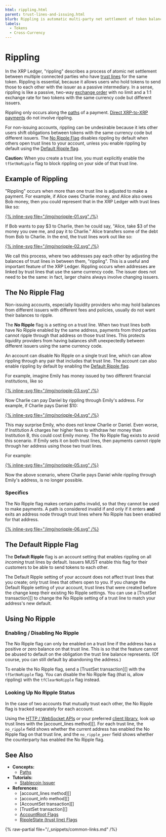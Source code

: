 ```yaml
---
html: rippling.html
parent: trust-lines-and-issuing.html
blurb: Rippling is automatic multi-party net settlement of token balances.
labels:
  - Tokens
  - Cross-Currency
---
```

# Rippling

In the XRP Ledger, "rippling" describes a process of atomic net settlement between multiple connected parties who have [trust lines](index.md) for the same token. Rippling is essential, because it allows users who hold tokens to send those to each other with the issuer as a passive intermediary. In a sense, rippling is like a passive, two-way [exchange order](../decentralized-exchange/offers.md) with no limit and a 1:1 exchange rate for two tokens with the same currency code but different issuers.

Rippling only occurs along the [paths](paths.md) of a payment. [Direct XRP-to-XRP payments](../../payment-types/direct-xrp-payments.md) do not involve rippling.

For non-issuing accounts, rippling can be undesirable because it lets other users shift obligations between tokens with the same currency code but different issuers. The [No Ripple Flag](#the-no-ripple-flag) disables rippling by default when others open trust lines to your account, unless you enable rippling by default using the [Default Ripple flag](#the-default-ripple-flag).

**Caution:** When you create a trust line, you must explicitly enable the `tfSetNoRipple` flag to block rippling on your side of that trust line.

## Example of Rippling

"Rippling" occurs when more than one trust line is adjusted to make a payment. For example, if Alice owes Charlie money, and Alice also owes Bob money, then you could represent that in the XRP Ledger with trust lines like so:

[{% inline-svg file="/img/noripple-01.svg" /%}](/img/noripple-01.svg "Charlie --($10)-- Alice -- ($20) -- Bob")

If Bob wants to pay $3 to Charlie, then he could say, "Alice, take $3 of the money you owe me, and pay it to Charlie." Alice transfers some of the debt from Bob to Charlie. In the end, the trust lines work out like so:

[{% inline-svg file="/img/noripple-02.svg" /%}](/img/noripple-02.svg "Charlie --($13)-- Alice --($17)-- Bob")

We call this process, where two addresses pay each other by adjusting the balances of trust lines in between them, "rippling". This is a useful and important feature of the XRP Ledger. Rippling occurs when addresses are linked by trust lines that use the same currency code. The issuer does not need to be the same: in fact, larger chains always involve changing issuers.

## The No Ripple Flag

Non-issuing accounts, especially liquidity providers who may hold balances from different issuers with different fees and policies, usually do not want their balances to ripple.

The **No Ripple** flag is a setting on a trust line. When two trust lines both have No Ripple enabled by the same address, payments from third parties cannot ripple through that address on those trust lines. This protects liquidity providers from having balances shift unexpectedly between different issuers using the same currency code.

An account can disable No Ripple on a single trust line, which can allow rippling through any pair that includes that trust line. The account can also enable rippling by default by enabling the [Default Ripple flag](#the-default-ripple-flag).

For example, imagine Emily has money issued by two different financial institutions, like so

[{% inline-svg file="/img/noripple-03.svg" /%}](/img/noripple-03.svg "Charlie --($10)-- Institution A --($1)-- Emily --($100)-- Institution B --($2)-- Daniel")

Now Charlie can pay Daniel by rippling through Emily's address. For example, if Charlie pays Daniel $10:

[{% inline-svg file="/img/noripple-04.svg" /%}](/img/noripple-04.svg "Charlie --($0)-- Institution A --($11)-- Emily --($90)-- Institution B --($12)-- Daniel")

This may surprise Emily, who does not know Charlie or Daniel. Even worse, if Institution A charges her higher fees to withdraw her money than Institution B, this could cost Emily money. The No Ripple flag exists to avoid this scenario. If Emily sets it on both trust lines, then payments cannot ripple through her address using those two trust lines.

For example:

[{% inline-svg file="/img/noripple-05.svg" /%}](/img/noripple-05.svg "Charlie --($10)-- Institution A --($1, No Ripple)-- Emily --($100, No Ripple)-- Institution B --($2)-- Daniel")

Now the above scenario, where Charlie pays Daniel while rippling through Emily's address, is no longer possible.

### Specifics

The No Ripple flag makes certain paths invalid, so that they cannot be used to make payments. A path is considered invalid if and only if it enters **and** exits an address node through trust lines where No Ripple has been enabled for that address.

[{% inline-svg file="/img/noripple-06.svg" /%}](/img/noripple-06.svg "Diagram demonstrating that No Ripple has to be set on both trust lines by the same address to do anything")


## The Default Ripple Flag

The **Default Ripple** flag is an account setting that enables rippling on all _incoming_ trust lines by default. Issuers MUST enable this flag for their customers to be able to send tokens to each other.

The Default Ripple setting of your account does not affect trust lines that you create; only trust lines that others open to you. If you change the Default Ripple setting of your account, trust lines that were created before the change keep their existing No Ripple settings. You can use a [TrustSet transaction][] to change the No Ripple setting of a trust line to match your address's new default.


## Using No Ripple
<!--{# TODO: move these things into their own tutorials #}-->

### Enabling / Disabling No Ripple

The No Ripple flag can only be enabled on a trust line if the address has a positive or zero balance on that trust line. This is so that the feature cannot be abused to default on the obligation the trust line balance represents. (Of course, you can still default by abandoning the address.)

To enable the No Ripple flag, send a [TrustSet transaction][] with the `tfSetNoRipple` flag. You can disable the No Ripple flag (that is, allow rippling) with the `tfClearNoRipple` flag instead.


### Looking Up No Ripple Status

In the case of two accounts that mutually trust each other, the No Ripple flag is tracked separately for each account.

Using the [HTTP / WebSocket APIs](../../../references/http-websocket-apis/index.md) or your preferred [client library](../../../references/client-libraries.md), look up trust lines with the [account_lines method][]. For each trust line, the `no_ripple` field shows whether the current address has enabled the No Ripple flag on that trust line, and the `no_ripple_peer` field shows whether the counterparty has enabled the No Ripple flag.

## See Also

- **Concepts:**
    - [Paths](paths.md)
- **Tutorials:**
    - [Stablecoin Issuer](../../../use-cases/tokenization/stablecoin-issuer.md)
- **References:**
    - [account_lines method][]
    - [account_info method][]
    - [AccountSet transaction][]
    - [TrustSet transaction][]
    - [AccountRoot Flags](../../../references/protocol/ledger-data/ledger-entry-types/accountroot.md#accountroot-flags)
    - [RippleState (trust line) Flags](../../../references/protocol/ledger-data/ledger-entry-types/ripplestate.md#ripplestate-flags)

{% raw-partial file="/_snippets/common-links.md" /%}
